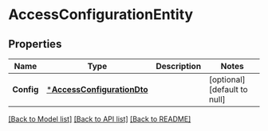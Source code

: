 # AccessConfigurationEntity

## Properties
Name | Type | Description | Notes
------------ | ------------- | ------------- | -------------
**Config** | [***AccessConfigurationDto**](AccessConfigurationDTO.md) |  | [optional] [default to null]

[[Back to Model list]](../README.md#documentation-for-models) [[Back to API list]](../README.md#documentation-for-api-endpoints) [[Back to README]](../README.md)

